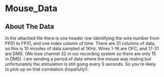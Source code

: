 # Mouse_Data

## About The Data
In the attached file there is one header row identifying the wire number from FP01 to FP31, and one index column of time.  There are 31 columns of data, so this is 10 minutes of data sampled at 1KHz.  Wires 1-16 are OFC, and 17-31 are DMS.  (We lose channel 32 in our recording system so there are only 15 in DMS).  I am sending a period of data where the mouse was resting but unfortunately the stimulation is still going every 5 seconds.  So you're likely to pick up on that correlation (hopefully!).
